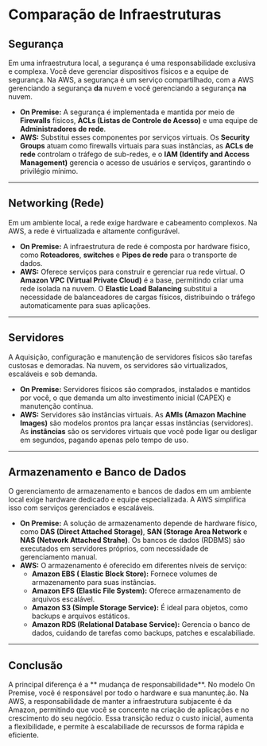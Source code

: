 # Comparação de Infraestruturas
## Segurança
Em uma infraestrutura local, a segurança é uma responsabilidade exclusiva e complexa. Você deve gerenciar dispositivos físicos e a equipe de segurança. Na AWS, a segurança é um serviço compartilhado, com a AWS gerenciando a segurança **da** nuvem e você gerenciando a segurança **na** nuvem.
* **On Premise:** A segurança é implementada e mantida por meio de **Firewalls** físicos, **ACLs (Listas de Controle de Acesso)** e uma equipe de **Administradores de rede**.
* **AWS:** Substitui esses componentes por serviços virtuais. Os **Security Groups** atuam como firewalls virtuais para suas instâncias, as **ACLs de rede** controlam o tráfego de sub-redes, e o **IAM (Identify and Access Management)** gerencia o acesso de usuários e serviços, garantindo o privilégio mínimo.

---

## Networking (Rede)
Em um ambiente local, a rede exige hardware e cabeamento complexos. Na AWS, a rede é virtualizada e altamente configurável.
* **On Premise:** A infraestrutura de rede é composta por hardware físico, como **Roteadores**, **switches** e **Pipes de rede** para o transporte de dados.
* **AWS:** Oferece serviços para construir e gerenciar rua rede virtual. O **Amazon VPC (Virtual Private Cloud)** é a base, permitindo criar uma rede isolada na nuvem. O **Elastic Load Balancing** substitui a necessidade de balanceadores de cargas físicos, distribuindo o tráfego automaticamente para suas aplicações.

---

## Servidores
A Aquisição, configuração e manutenção de servidores físicos são tarefas custosas e demoradas. Na nuvem, os servidores são virtualizados, escaláveis e sob demanda.
* **On Premise:** Servidores físicos são comprados, instalados e mantidos por você, o que demanda um alto investimento inicial (CAPEX) e manutenção contínua.
* **AWS:** Servidores são instâncias virtuais. As **AMIs (Amazon Machine Images)** são modelos prontos pra lançar essas instâncias (servidores). As **instâncias** são os servidores virtuais que você pode ligar ou desligar em segundos, pagando apenas pelo tempo de uso.

---

## Armazenamento e Banco de Dados
O gerenciamento de armazenamento e bancos de dados em um ambiente local exige hardware dedicado e equipe especializada. A AWS simplifica isso com serviços gerenciados e escaláveis.
* **On Premise:** A solução de armazenamento depende de hardware físico, como **DAS (Direct Attached Storage)**, **SAN (Storage Area Network** e **NAS (Network Attached Strahe)**. Os bancos de dados (RDBMS) são executados em servidores próprios, com necessidade de gerenciamento manual.
* **AWS:** O armazenamento é oferecido em diferentes níveis de serviço:
    * **Amazon EBS ( Elastic Block Store):** Fornece volumes de armazenamento para suas instâncias.
    * **Amazon EFS (Elastic File System):** Oferece armazenamento de arquivos escalável.
    * **Amazon S3 (Simple Storage Service):** É ideal para objetos, como backups e arquivos estáticos.
    * **Amazon RDS (Relational Database Service):** Gerencia o banco de dados, cuidando de tarefas como backups, patches e escalabiliade.

---

## Conclusão
A principal diferença é a ** mudança de responsabilidade**. No modelo On Premise, você é responsável por todo o hardware e sua manunteç.ão. Na AWS, a responsabilidade de manter a infraestrutura subjacente é da Amazon, permitindo que você se concente na criação de aplicações e no crescimento do seu negócio. Essa transição reduz o custo inicial, aumenta a flexibilidade, e permite à escalabiliade de recurssos de forma rápida e eficiente.